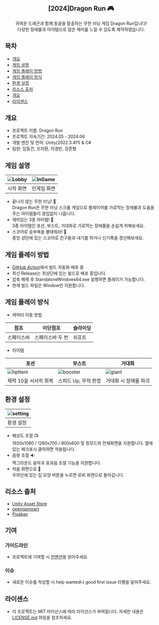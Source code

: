 <div align="center">
<h2>[2024]Dragon Run 🎮</h2>

<center>귀여운 드래곤과 함께 동굴을 탈출하는 무한 러닝 게임 Dragon Run입니다!<br>
다양한 장애물과 아이템으로 많은 재미를 느낄 수 있도록 제작하였습니다.</div>

## 목차

- [개요](#개요)
- [게임 설명](#게임-설명)
- [게임 플레이 방법](#게임-플레이-방법)
- [게임 플레이 방식](#게임-플레이-방식)
- [환경 설정](#환경-설정)
- [리소스 출처](#리소스-출처)
- [개요](#개요)
- [라이센스](#라이센스)

## 개요

- 프로젝트 이름: Dragon Run
- 프로젝트 지속기간: 2024.05 - 2024.06
- 개발 엔진 및 언어: Unity(2022.3.4f1) & C#
- 팀원: 임동건, 오지환, 이경빈, 강준형

## 게임 설명

|![Lobby](https://github.com/Famec7/OpenSourceProject/assets/68315380/ccfcaeda-1886-4938-a0d2-5b8cea3293f0)|![InGame](https://github.com/Famec7/OpenSourceProject/assets/68315380/516d64a6-677f-43dc-a66c-87b6795b71ed)|
|---|---|
|시작 화면|인게임 화면|

- 끝나지 않는 무한 러닝! 🏃<br>
Dragon Run은 무한 러닝 스크롤 게임으로 플레이어를 가로막는 장애물과 도움을 주는 아이템들이 끊임없이 나옵니다.
- 재미있는 3종 아이템! 💊 <br>
3종 아이템인 포션, 부스트, 거대화로 가로막는 장애물을 손쉽게 피해보세요.
- 스코어로 승부욕을 불태워라! 🎯<br>
중앙 상단에 있는 스코어로 친구들과 내기를 하거나 신기록을 경신해보세요.

## 게임 플레이 방법

- [GitHub Action](https://github.com/Famec7/OpenSourceProject/actions/workflows/main.yml)에서 빌드 자동화 배포 중
- 최신 Release는 최상단에 있는 빌드로 배포 중입니다.
- 압축 해제 후 StandaloneWindows64.exe 실행하면 플레이가 가능합니다.
- 현재 빌드 파일은 Window만 지원합니다.

## 게임 플레이 방식

- 캐릭터 이동 방법

| 점프       | 이단점프         | 슬라이딩 |
| ---------- | ---------------- | -------- |
| 스페이스바 | 스페이스바 두 번 | 쉬프트   |

- 아이템

| 포션                  | 부스트               | 거대화                |
| --------------------- | -------------------- | --------------------- |
|![hpItem](https://github.com/Famec7/OpenSourceProject/assets/68315380/39c87f86-5fc8-4c37-bb29-9ee938ea1128)|![booster](https://github.com/Famec7/OpenSourceProject/assets/68315380/5b6db061-2fe0-4289-a3ac-a3996cfe8511)|![giant](https://github.com/Famec7/OpenSourceProject/assets/68315380/e9ebbe27-d39c-4959-89e8-6d504356ba06)|
| 체력 10을 서서히 회복 | 스피드 Up, 무적 판정 | 거대화 시 장애물 파괴 |

## 환경 설정

|![setting](https://github.com/Famec7/OpenSourceProject/assets/68315380/5fa76eaf-abb0-4d5c-8dc3-ebc9fd352bbf)|
|---|
|환경 설정|
- 해상도 조절 📺 <br>
1920x1080 / 1280x700 / 800x600 및 창모드와 전체화면을 지원합니다.
옆에 있는 체크표시 클릭하면 적용됩니다.
- 음량 조절 🔉 <br>
백그라운드 음악과 효과음 조절 기능을 지원합니다.
- 처음 화면으로 📮 <br>
우하단에 있는 집 모양 버튼을 누르면 로비 화면으로 돌아갑니다.

## 리소스 출처

- [Unity Asset Store](https://assetstore.unity.com/?locale=ko-KR)
- [opengameart](https://opengameart.org/)
- [Pixabay](https://pixabay.com/ko/)

## 기여
### 가이드라인
- 프로젝트에 기여할 시 [컨벤션](https://github.com/Famec7/OpenSourceProject/wiki/Convention)을 읽어주세요.
### 이슈
- 새로운 이슈를 작성할 시 help wanted나 good first issue 라벨을 달아주세요.

## 라이센스
- 이 프로젝트는 MIT 라이선스에 따라 라이선스가 부여됩니다. 자세한 내용은 [LICENSE.md](LICENSE) 파일을 참조하세요.

